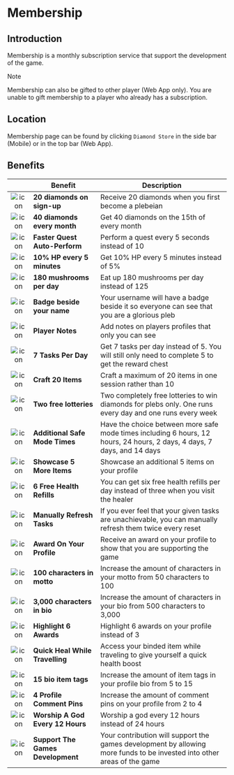 # Membership

## Introduction

Membership is a monthly subscription service that support the development of the game.

> [!Note]
> Membership can also be gifted to other player (Web App only). You are unable to gift membership to a player who already has a subscription.

## Location

Membership page can be found by clicking `Diamond Store` in the side bar (Mobile) or in the top bar (Web App).

## Benefits

|                                                                      | Benefit                           | Description                                                                                                             |
| :------------------------------------------------------------------: | --------------------------------- | ----------------------------------------------------------------------------------------------------------------------- |
|     ![icon](https://web.simple-mmo.com/img/icons/I_Diamond.png)      | **20 diamonds on sign-up**        | Receive 20 diamonds when you first become a plebeian                                                                    |
|     ![icon](https://web.simple-mmo.com/img/icons/I_Diamond.png)      | **40 diamonds every month**       | Get 40 diamonds on the 15th of every month                                                                              |
|     ![icon](https://web.simple-mmo.com/img/icons/S_Shadow07.png)     | **Faster Quest Auto-Perform**     | Perform a quest every 5 seconds instead of 10                                                                           |
|      ![icon](https://web.simple-mmo.com/img/icons/S_Holy01.png)      | **10% HP every 5 minutes**        | Get 10% HP every 5 minutes instead of 5%                                                                                |
|    ![icon](https://web.simple-mmo.com/img/icons/I_C_Mushroom.png)    | **180 mushrooms per day**         | Eat up 180 mushrooms per day instead of 125                                                                             |
|      ![icon](https://web.simple-mmo.com/img/icons/S_Ice06.png)       | **Badge beside your name**        | Your username will have a badge beside it so everyone can see that you are a glorious pleb                              |
|     ![icon](https://web.simple-mmo.com/img/icons/S_Shadow15.png)     | **Player Notes**                  | Add notes on players profiles that only you can see                                                                     |
|      ![icon](https://web.simple-mmo.com/img/icons/W_Book02.png)      | **7 Tasks Per Day**               | Get 7 tasks per day instead of 5. You will still only need to complete 5 to get the reward chest                        |
| ![icon](https://web.simple-mmo.com/img/icons/two/32px/Hammer_32.png) | **Craft 20 Items**                | Craft a maximum of 20 items in one session rather than 10                                                               |
|     ![icon](https://web.simple-mmo.com/img/icons/S_Shadow16.png)     | **Two free lotteries**            | Two completely free lotteries to win diamonds for plebs only. One runs every day and one runs every week                |
|     ![icon](https://web.simple-mmo.com/img/icons/S_Shadow07.png)     | **Additional Safe Mode Times**    | Have the choice between more safe mode times including 6 hours, 12 hours, 24 hours, 2 days, 4 days, 7 days, and 14 days |
|     ![icon](https://web.simple-mmo.com/img/icons/S_Sword08.png)      | **Showcase 5 More Items**         | Showcase an additional 5 items on your profile                                                                          |
|      ![icon](https://web.simple-mmo.com/img/icons/S_Holy01.png)      | **6 Free Health Refills**         | You can get six free health refills per day instead of three when you visit the healer                                  |
|    ![icon](https://web.simple-mmo.com/img/icons/one/icon110.png)     | **Manually Refresh Tasks**        | If you ever feel that your given tasks are unachievable, you can manually refresh them twice every reset                |
|      ![icon](https://web.simple-mmo.com/img/icons/S_Ice06.png)       | **Award On Your Profile**         | Receive an award on your profile to show that you are supporting the game                                               |
|      ![icon](https://web.simple-mmo.com/img/icons/W_Book06.png)      | **100 characters in motto**       | Increase the amount of characters in your motto from 50 characters to 100                                               |
|      ![icon](https://web.simple-mmo.com/img/icons/W_Book05.png)      | **3,000 characters in bio**       | Increase the amount of characters in your bio from 500 characters to 3,000                                              |
|      ![icon](https://web.simple-mmo.com/img/icons/S_Ice06.png)       | **Highlight 6 Awards**            | Highlight 6 awards on your profile instead of 3                                                                         |
|    ![icon](https://web.simple-mmo.com/img/icons/one/icon001.png)     | **Quick Heal While Travelling**   | Access your binded item while traveling to give yourself a quick health boost                                           |
|    ![icon](https://web.simple-mmo.com/img/icons/one/icon211.png)     | **15 bio item tags**              | Increase the amount of item tags in your profile bio from 5 to 15                                                       |
|    ![icon](https://web.simple-mmo.com/img/icons/one/icon019.png)     | **4 Profile Comment Pins**        | Increase the amount of comment pins on your profile from 2 to 4                                                         |
|      ![icon](https://web.simple-mmo.com/img/icons/S_Holy02.png)      | **Worship A God Every 12 Hours**  | Worship a god every 12 hours instead of 24 hours                                                                        |
|     ![icon](https://web.simple-mmo.com/img/icons/S_Earth04.png)      | **Support The Games Development** | Your contribution will support the games development by allowing more funds to be invested into other areas of the game |
